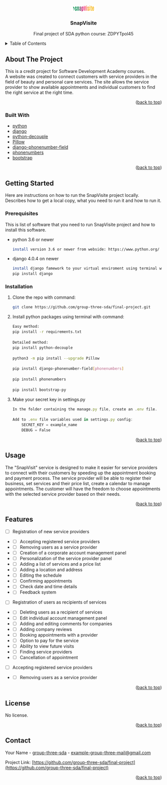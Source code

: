 <!-- PROJECT LOGO -->
<br />
<div align="center">
  <a href="https://github.com/group-three-sda/final-project">
    <img src="final_project/static/snapvisite/images/logo_color.png" alt="Logo" width="80" height="20">
  </a>

<h3 align="center">SnapVisite</h3>

  <p align="center">
    Final project of SDA python course: ZDPYTpol45
    
  </p>
</div>



<!-- TABLE OF CONTENTS -->
<details>
  <summary>Table of Contents</summary>
  <ol>
    <li>
      <a href="#about-the-project">About The Project</a>
      <ul>
        <li><a href="#built-with">Built With</a></li>
      </ul>
    </li>
    <li>
      <a href="#getting-started">Getting Started</a>
      <ul>
        <li><a href="#prerequisites">Prerequisites</a></li>
        <li><a href="#installation">Installation</a></li>
      </ul>
    </li>
    <li><a href="#usage">Usage</a></li>
    <li><a href="#features">Features</a></li>
    <li><a href="#license">License</a></li>
    <li><a href="#contact">Contact</a></li>
    
  </ol>
</details>



<!-- ABOUT THE PROJECT -->
## About The Project

This is a credit project for Software Development Academy courses. <br> 
A website was created to connect customers with service providers in the field of beauty and personal care services. 
The site allows the service provider to show available appointments and individual customers to find the right service at the right time. 
<p align="right">(<a href="#top">back to top</a>)</p>



### Built With

* [python](https://www.python.org/)
* [django](https://www.djangoproject.com/)
* [python-decouple](https://pypi.org/project/python-decouple/)
* [Pillow](https://pillow.readthedocs.io)
* [django-phonenumber-field](https://pypi.org/project/django-phonenumber-field/)
* [phonenumbers](https://pypi.org/project/phonenumbers/)
* [bootstrap](https://pypi.org/project/bootstrap-py/)
 
 <p align="right">(<a href="#top">back to top</a>)</p>




<!-- GETTING STARTED -->
## Getting Started

Here are instructions on how to run the SnapVisite project locally. <br>
Describes how to get a local copy, what you need to run it and how to run it. 

### Prerequisites

This is list of software that you need to run SnapVisite project and how to install this software.
* python 3.6 or newer
  ```sh
  install version 3.6 or newer from webside: https://www.python.org/
  ```
* django 4.0.4 on newer
  ```sh
  install django famework to your virtual enviroment using terminal with command:
  pip install django
  ```
  



### Installation

1. Clone the repo with command:
   ```sh
   git clone https://github.com/group-three-sda/final-project.git
   ```
2. Install python packages using terminal with command:
   ```sh
   Easy method:
   pip install -r requirements.txt
   
   Detailed method:
   pip install python-decouple
   
   python3 -m pip install --upgrade Pillow
   
   pip install django-phonenumber-field[phonenumbers]
   
   pip install phonenumbers
   
   pip install bootstrap-py
   ```
3. Make your secret key in settings.py     
   ```js
   In the folder containing the manage.py file, create an .env file.
   
   Add to .env file variables used in settings.py config: 
       SECRET_KEY = example_name
       DEBUG = False
   ```

<p align="right">(<a href="#top">back to top</a>)</p>



<!-- USAGE -->
## Usage

The "SnapVisit" service is designed to make it easier for service providers to connect with their customers by speeding up the appointment booking and payment process. The service provider will be able to register their business, set services and their price list, create a calendar to manage appointments. The customer will have the freedom to choose appointments with the selected service provider based on their needs.


<p align="right">(<a href="#top">back to top</a>)</p>



<!-- FEATURES -->
## Features

- [ ] Registration of new service providers
- - [ ] Accepting registered service providers
- - [ ] Removing users as a service provider 
- - [ ] Creation of a corporate account management panel
- - [ ] Personalization of the service provider panel
- - [ ] Adding a list of services and a price list
- - [ ] Adding a location and address
- - [ ] Editing the schedule
- - [ ] Confirming appointments
- - [ ] Check date and time details
- - [ ] Feedback system
- [ ] Registration of users as recipients of services 
- - [ ] Deleting users as a recipient of services 
- - [ ] Edit individual account management panel
- - [ ] Adding and editing comments for companies
- - [ ] Adding company reviews
- - [ ] Booking appointments with a provider
- - [ ] Option to pay for the service
- - [ ] Ability to view future visits
- - [ ] Finding service providers
- - [ ] Cancellation of appointment
- [ ] Accepting registered service providers
- - [ ] Removing users as a service provider 

<p align="right">(<a href="#top">back to top</a>)</p>



<!-- LICENSE -->
## License

No license.
<p align="right">(<a href="#top">back to top</a>)</p>



<!-- CONTACT -->
## Contact

Your Name - [group-three-sda](https://github.com/group-three-sda) - example-group-three-mail@gmail.com

Project Link: [https://github.com/group-three-sda/final-project](https://github.com/group-three-sda/final-project)
<p align="right">(<a href="#top">back to top</a>)</p>







